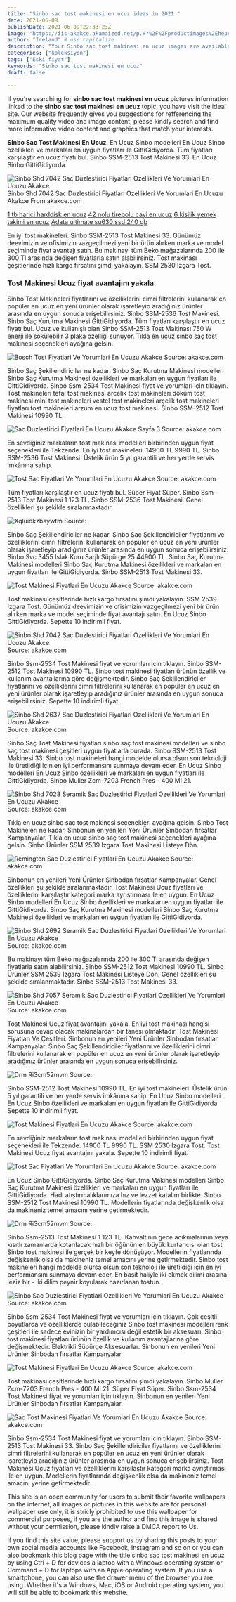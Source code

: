 ```yaml
---
title: "Sinbo sac tost makinesi en ucuz ideas in 2021 "
date: 2021-06-08
publishDate: 2021-06-09T22:33:23Z
image: "https://iis-akakce.akamaized.net/p.x?%2F%2Fproductimages%2Ehepsiburada%2Enet%2Fs%2F47%2F600%2F10908495085618%2Ejpg"
author: "Ireland" # use capitalize
description: "Your Sinbo sac tost makinesi en ucuz images are available. Sinbo sac tost makinesi en ucuz are a topic that is being searched for and liked by netizens now. You can Find and Download the Sinbo sac tost makinesi en ucuz files here. Find and Download all free images."
categories: ["koleksiyon"]
tags: ["Eski fiyat"]
keywords: "Sinbo sac tost makinesi en ucuz"
draft: false

---
```


If you're searching for **sinbo sac tost makinesi en ucuz** pictures information linked to the **sinbo sac tost makinesi en ucuz** topic, you have visit the ideal  site.  Our website frequently  gives you  suggestions  for refferencing  the maximum  quality video and image  content, please kindly search and find more informative video content and graphics  that match your interests.

**Sinbo Sac Tost Makinesi En Ucuz**. En Ucuz Sinbo modelleri En Ucuz Sinbo özellikleri ve markaları en uygun fiyatları ile GittiGidiyorda. Tüm fiyatları karşılaştır en ucuz fiyatı bul. Sinbo SSM-2513 Tost Makinesi 33. En Ucuz Sinbo GittiGidiyorda.

![Sinbo Shd 7042 Sac Duzlestirici Fiyatlari Ozellikleri Ve Yorumlari En Ucuzu Akakce](https://cdn.akakce.com/sinbo/sinbo-shd-7042-z.jpg "Sinbo Shd 7042 Sac Duzlestirici Fiyatlari Ozellikleri Ve Yorumlari En Ucuzu Akakce")
Sinbo Shd 7042 Sac Duzlestirici Fiyatlari Ozellikleri Ve Yorumlari En Ucuzu Akakce From akakce.com

[1 tb harici harddisk en ucuz](/1-tb-harici-harddisk-en-ucuz/)
[42 nolu tirebolu cayi en ucuz](/42-nolu-tirebolu-cayi-en-ucuz/)
[6 kisilik yemek takimi en ucuz](/6-kisilik-yemek-takimi-en-ucuz/)
[Adata ultimate su630 ssd 240 gb](/adata-ultimate-su630-ssd-240-gb/)

En iyi tost makineleri. Sinbo SSM-2513 Tost Makinesi 33. Günümüz deevimizin ve ofisimizin vazgeçilmezi yeni bir ürün alırken marka ve model seçiminde fiyat avantajı satın. Bu makinayı tüm Beko mağazalarında 200 ile 300 Tl arasında değişen fiyatlarla satın alabilirsiniz. Tost makinası çeşitlerinde hızlı kargo fırsatını şimdi yakalayın. SSM 2530 Izgara Tost.

### Tost Makinesi Ucuz fiyat avantajını yakala.

Sinbo Tost Makineleri fiyatlarını ve özelliklerini cimri filtrelerini kullanarak en popüler en ucuz en yeni ürünler olarak işaretleyip aradığınız ürünler arasında en uygun sonuca erişebilirsiniz. Sinbo SSM-2536 Tost Makinesi. Sinbo Saç Kurutma Makinesi GittiGidiyorda. Tüm fiyatları karşılaştır en ucuz fiyatı bul. Ucuz ve kullanışlı olan Sinbo SSM-2513 Tost Makinası 750 W enerji ile sökülebilir 3 plaka özelliği sunuyor. Tıkla en ucuz sinbo saç tost makinesi seçenekleri ayağına gelsin.


![Bosch Tost Fiyatlari Ve Yorumlari En Ucuzu Akakce](https://cdn.akakce.com/bosch/bosch-phs9590-sac-tost-makinesi-x.jpg "Bosch Tost Fiyatlari Ve Yorumlari En Ucuzu Akakce")
Source: akakce.com

Sinbo Saç Şekillendiriciler ne kadar. Sinbo Saç Kurutma Makinesi modelleri Sinbo Saç Kurutma Makinesi özellikleri ve markaları en uygun fiyatları ile GittiGidiyorda. Sinbo Ssm-2534 Tost Makinesi fiyat ve yorumları için tıklayın. Tost makineleri tefal tost makinesi arcelik tost makineleri döküm tost makinesi mini tost makineleri vestel tost makineleri arçelik tost makineleri fiyatları tost makineleri arzum en ucuz tost makinesi. Sinbo SSM-2512 Tost Makinesi 10990 TL.

![Sac Duzlestirici Fiyatlari En Ucuzu Akakce Sayfa 3](https://cdn.akakce.com/vestel/vestel-lavanta-seramik-x.jpg "Sac Duzlestirici Fiyatlari En Ucuzu Akakce Sayfa 3")
Source: akakce.com

En sevdiğiniz markaların tost makinası modelleri birbirinden uygun fiyat seçenekleri ile Tekzende. En iyi tost makineleri. 14900 TL 9990 TL. Sinbo SSM-2536 Tost Makinesi. Üstelik ürün 5 yıl garantili ve her yerde servis imkânına sahip.

![Tost Sac Fiyatlari Ve Yorumlari En Ucuzu Akakce](https://cdn.akakce.com/remington/remington-s3580-seramik-sac-tost-makinesi-x.jpg "Tost Sac Fiyatlari Ve Yorumlari En Ucuzu Akakce")
Source: akakce.com

Tüm fiyatları karşılaştır en ucuz fiyatı bul. Süper Fiyat Süper. Sinbo Ssm-2513 Tost Makinesi 1 123 TL. Sinbo SSM-2536 Tost Makinesi. Genel özellikleri şu şekilde sıralanmaktadır.

![Xqluidkzbaywtm](https://iis-akakce.akamaized.net/p.z?%2F%2Fproductimages%2Ehepsiburada%2Enet%2Fs%2F20%2F600%2F9889365327922%2Ejpg "Xqluidkzbaywtm")
Source: 

Sinbo Saç Şekillendiriciler ne kadar. Sinbo Saç Şekillendiriciler fiyatlarını ve özelliklerini cimri filtrelerini kullanarak en popüler en ucuz en yeni ürünler olarak işaretleyip aradığınız ürünler arasında en uygun sonuca erişebilirsiniz. Sinbo Svc 3455 Islak Kuru Sarjlı Süpürge 25 44900 TL. Sinbo Saç Kurutma Makinesi modelleri Sinbo Saç Kurutma Makinesi özellikleri ve markaları en uygun fiyatları ile GittiGidiyorda. Sinbo SSM-2513 Tost Makinesi 33.

![Tost Makinesi Fiyatlari En Ucuzu Akakce](https://cdn.akakce.com/tefal/tefal-toast-expert-gri-1800-w-x.jpg "Tost Makinesi Fiyatlari En Ucuzu Akakce")
Source: akakce.com

Tost makinası çeşitlerinde hızlı kargo fırsatını şimdi yakalayın. SSM 2539 Izgara Tost. Günümüz deevimizin ve ofisimizin vazgeçilmezi yeni bir ürün alırken marka ve model seçiminde fiyat avantajı satın. En Ucuz Sinbo GittiGidiyorda. Sepette 10 indirimli fiyat.

![Sinbo Shd 7042 Sac Duzlestirici Fiyatlari Ozellikleri Ve Yorumlari En Ucuzu Akakce](https://cdn.akakce.com/sinbo/sinbo-shd-7042-z.jpg "Sinbo Shd 7042 Sac Duzlestirici Fiyatlari Ozellikleri Ve Yorumlari En Ucuzu Akakce")
Source: akakce.com

Sinbo Ssm-2534 Tost Makinesi fiyat ve yorumları için tıklayın. Sinbo SSM-2512 Tost Makinesi 10990 TL. Sinbo tost makinesi fiyatları ürünün özellik ve kullanım avantajlarına göre değişmektedir. Sinbo Saç Şekillendiriciler fiyatlarını ve özelliklerini cimri filtrelerini kullanarak en popüler en ucuz en yeni ürünler olarak işaretleyip aradığınız ürünler arasında en uygun sonuca erişebilirsiniz. Sepette 10 indirimli fiyat.

![Sinbo Shd 2637 Sac Duzlestirici Fiyatlari Ozellikleri Ve Yorumlari En Ucuzu Akakce](https://cdn.akakce.com/sinbo/sinbo-shd-2637-z.jpg "Sinbo Shd 2637 Sac Duzlestirici Fiyatlari Ozellikleri Ve Yorumlari En Ucuzu Akakce")
Source: akakce.com

Sinbo Saç Tost Makinesi fiyatları sinbo saç tost makinesi modelleri ve sinbo saç tost makinesi çeşitleri uygun fiyatlarla burada. Sinbo SSM-2513 Tost Makinesi 33. Sinbo tost makineleri hangi modelde olursa olsun son teknoloji ile üretildiği için en iyi performansını sunmaya devam eder. En Ucuz Sinbo modelleri En Ucuz Sinbo özellikleri ve markaları en uygun fiyatları ile GittiGidiyorda. Sinbo Mulier Zcm-7203 French Pres - 400 Ml 21.

![Sinbo Shd 7028 Seramik Sac Duzlestirici Fiyatlari Ozellikleri Ve Yorumlari En Ucuzu Akakce](https://cdn.akakce.com/sinbo/sinbo-shd-7028-seramik-z.jpg "Sinbo Shd 7028 Seramik Sac Duzlestirici Fiyatlari Ozellikleri Ve Yorumlari En Ucuzu Akakce")
Source: akakce.com

Tıkla en ucuz sinbo saç tost makinesi seçenekleri ayağına gelsin. Sinbo Tost Makineleri ne kadar. Sinbonun en yenileri Yeni Ürünler Sinbodan fırsatlar Kampanyalar. Tıkla en ucuz sinbo saç tost makinesi seçenekleri ayağına gelsin. Sinbo Ürünler SSM 2539 Izgara Tost Makinesi Listeye Dön.

![Remington Sac Duzlestirici Fiyatlari En Ucuzu Akakce](https://cdn.akakce.com/remington/remington-s8500-shine-therapy-argan-yagli-seramik-x.jpg "Remington Sac Duzlestirici Fiyatlari En Ucuzu Akakce")
Source: akakce.com

Sinbonun en yenileri Yeni Ürünler Sinbodan fırsatlar Kampanyalar. Genel özellikleri şu şekilde sıralanmaktadır. Tost Makinesi Ucuz fiyatları ve özelliklerini karşılaştır kategori marka ayrıştırması ile en uygun. En Ucuz Sinbo modelleri En Ucuz Sinbo özellikleri ve markaları en uygun fiyatları ile GittiGidiyorda. Sinbo Saç Kurutma Makinesi modelleri Sinbo Saç Kurutma Makinesi özellikleri ve markaları en uygun fiyatları ile GittiGidiyorda.

![Sinbo Shd 2692 Seramik Sac Duzlestirici Fiyatlari Ozellikleri Ve Yorumlari En Ucuzu Akakce](https://cdn.akakce.com/sinbo/sinbo-shd-2692-seramik-z.jpg "Sinbo Shd 2692 Seramik Sac Duzlestirici Fiyatlari Ozellikleri Ve Yorumlari En Ucuzu Akakce")
Source: akakce.com

Bu makinayı tüm Beko mağazalarında 200 ile 300 Tl arasında değişen fiyatlarla satın alabilirsiniz. Sinbo SSM-2512 Tost Makinesi 10990 TL. Sinbo Ürünler SSM 2539 Izgara Tost Makinesi Listeye Dön. Genel özellikleri şu şekilde sıralanmaktadır. Sinbo SSM-2513 Tost Makinesi 33.

![Sinbo Shd 7057 Seramik Sac Duzlestirici Fiyatlari Ozellikleri Ve Yorumlari En Ucuzu Akakce](https://cdn.akakce.com/sinbo/sinbo-shd-7057-seramik-z.jpg "Sinbo Shd 7057 Seramik Sac Duzlestirici Fiyatlari Ozellikleri Ve Yorumlari En Ucuzu Akakce")
Source: akakce.com

Tost Makinesi Ucuz fiyat avantajını yakala. En iyi tost makinası hangisi sorusuna cevap olacak makinalardan bir tanesi olmaktadır. Tost Makinesi Fiyatları Ve Çeşitleri. Sinbonun en yenileri Yeni Ürünler Sinbodan fırsatlar Kampanyalar. Sinbo Saç Şekillendiriciler fiyatlarını ve özelliklerini cimri filtrelerini kullanarak en popüler en ucuz en yeni ürünler olarak işaretleyip aradığınız ürünler arasında en uygun sonuca erişebilirsiniz.

![Drm Ri3cm52mvm](https://cdn.akakce.com/_bro/2082/14059/14059_33_158780_274250x.jpg "Drm Ri3cm52mvm")
Source: 

Sinbo SSM-2512 Tost Makinesi 10990 TL. En iyi tost makineleri. Üstelik ürün 5 yıl garantili ve her yerde servis imkânına sahip. En Ucuz Sinbo modelleri En Ucuz Sinbo özellikleri ve markaları en uygun fiyatları ile GittiGidiyorda. Sepette 10 indirimli fiyat.

![Tost Makinesi Fiyatlari En Ucuzu Akakce](https://cdn.akakce.com/dokumix/dokumix-dt-30-1800-w-organik-dokum-x.jpg "Tost Makinesi Fiyatlari En Ucuzu Akakce")
Source: akakce.com

En sevdiğiniz markaların tost makinası modelleri birbirinden uygun fiyat seçenekleri ile Tekzende. 14900 TL 9990 TL. SSM 2530 Izgara Tost. Tost Makinesi Ucuz fiyat avantajını yakala. Sepette 10 indirimli fiyat.

![Tost Sac Fiyatlari Ve Yorumlari En Ucuzu Akakce](https://iis-akakce.akamaized.net/p.x?%2F%2Fproductimages%2Ehepsiburada%2Enet%2Fs%2F24%2F600%2F10069843869746%2Ejpg "Tost Sac Fiyatlari Ve Yorumlari En Ucuzu Akakce")
Source: akakce.com

En Ucuz Sinbo GittiGidiyorda. Sinbo Saç Kurutma Makinesi modelleri Sinbo Saç Kurutma Makinesi özellikleri ve markaları en uygun fiyatları ile GittiGidiyorda. Hadi atıştırmalıklarımıza hız ve lezzet katalım birlikte. Sinbo SSM-2512 Tost Makinesi 10990 TL. Modellerin fiyatlarında değişkenlik olsa da makineniz temel amacını yerine getirmektedir.

![Drm Ri3cm52mvm](https://cdn.akakce.com/_bro/927/14032/14032_9_158131_276275x.jpg "Drm Ri3cm52mvm")
Source: 

Sinbo Ssm-2513 Tost Makinesi 1 123 TL. Kahvaltının gece acıkmalarının veya kısıtlı zamanlarda kotarılacak hızlı bir öğünün en büyük kurtarıcısı olan tost Sinbo tost makinesi ile gerçek bir keyfe dönüşüyor. Modellerin fiyatlarında değişkenlik olsa da makineniz temel amacını yerine getirmektedir. Sinbo tost makineleri hangi modelde olursa olsun son teknoloji ile üretildiği için en iyi performansını sunmaya devam eder. En basit haliyle iki ekmek dilimi arasına leziz bir - iki dilim peynir koyularak hazırlanan tostun.

![Sinbo Sac Duzlestirici Fiyatlari Ozellikleri Ve Yorumlari En Ucuzu Akakce](https://iis-akakce.akamaized.net/p.z?%2F%2Fcdn%2Edsmcdn%2Ecom%2Fty48%2Fproduct%2Fmedia%2Fimages%2F20210106%2F16%2F47830473%2F93169107%2F1%2F1%5Forg%5Fzoom%2Ejpg%3FboutiqueId%3D560891%26merchantId%3D113648 "Sinbo Sac Duzlestirici Fiyatlari Ozellikleri Ve Yorumlari En Ucuzu Akakce")
Source: akakce.com

Sinbo Ssm-2534 Tost Makinesi fiyat ve yorumları için tıklayın. Çok çeşitli boyutlarda ve özelliklerde bulabileceğiniz Sinbo tost makinesi modelleri renk çeşitleri ile sadece evinizin bir yardımcısı değil estetik bir aksesuarı. Sinbo tost makinesi fiyatları ürünün özellik ve kullanım avantajlarına göre değişmektedir. Elektrikli Süpürge Aksesuarlar. Sinbonun en yenileri Yeni Ürünler Sinbodan fırsatlar Kampanyalar.

![Tost Makinesi Fiyatlari En Ucuzu Akakce](https://cdn.akakce.com/sinbo/sinbo-ssm-2552-2000-w-x.jpg "Tost Makinesi Fiyatlari En Ucuzu Akakce")
Source: akakce.com

Tost makinası çeşitlerinde hızlı kargo fırsatını şimdi yakalayın. Sinbo Mulier Zcm-7203 French Pres - 400 Ml 21. Süper Fiyat Süper. Sinbo Ssm-2534 Tost Makinesi fiyat ve yorumları için tıklayın. Sinbonun en yenileri Yeni Ürünler Sinbodan fırsatlar Kampanyalar.

![Sac Tost Makinesi Fiyatlari Ve Yorumlari En Ucuzu Akakce](https://iis-akakce.akamaized.net/p.x?%2F%2Fproductimages%2Ehepsiburada%2Enet%2Fs%2F47%2F600%2F10908495085618%2Ejpg "Sac Tost Makinesi Fiyatlari Ve Yorumlari En Ucuzu Akakce")
Source: akakce.com

Sinbo Ssm-2534 Tost Makinesi fiyat ve yorumları için tıklayın. Sinbo SSM-2513 Tost Makinesi 33. Sinbo Saç Şekillendiriciler fiyatlarını ve özelliklerini cimri filtrelerini kullanarak en popüler en ucuz en yeni ürünler olarak işaretleyip aradığınız ürünler arasında en uygun sonuca erişebilirsiniz. Tost Makinesi Ucuz fiyatları ve özelliklerini karşılaştır kategori marka ayrıştırması ile en uygun. Modellerin fiyatlarında değişkenlik olsa da makineniz temel amacını yerine getirmektedir.

This site is an open community for users to submit their favorite wallpapers on the internet, all images or pictures in this website are for personal wallpaper use only, it is stricly prohibited to use this wallpaper for commercial purposes, if you are the author and find this image is shared without your permission, please kindly raise a DMCA report to Us.

If you find this site value, please support us by sharing this posts to your own social media accounts like Facebook, Instagram and so on or you can also bookmark this blog page with the title sinbo sac tost makinesi en ucuz by using Ctrl + D for devices a laptop with a Windows operating system or Command + D for laptops with an Apple operating system. If you use a smartphone, you can also use the drawer menu of the browser you are using. Whether it's a Windows, Mac, iOS or Android operating system, you will still be able to bookmark this website.
